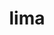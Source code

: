 ---
title: "lima"
layout: cache
categories: [package, develop-2024-11-10]
meta: {"versions": ["0.23.2"], "compilers": ["apple-clang@=15.0.0"], "oss": ["ventura"], "platforms": ["darwin"], "targets": ["aarch64"], "stacks": ["developer-tools-darwin", "root"], "num_specs": 1, "num_specs_by_stack": {"root": 1, "developer-tools-darwin": 1}}
spec_details: [{"hash": "2xt4use6hm5vjyylgud25hjtinstj7a2", "compiler": "apple-clang@=15.0.0", "versions": ["0.23.2"], "os": "ventura", "platform": "darwin", "target": "aarch64", "variants": ["build_system=generic"], "stacks": ["root", "developer-tools-darwin"], "size": "-", "tarball": "https://binaries.spack.io/develop-2024-11-10/build_cache/darwin-ventura-aarch64/apple-clang-15.0.0/lima-0.23.2/darwin-ventura-aarch64-apple-clang-15.0.0-lima-0.23.2-2xt4use6hm5vjyylgud25hjtinstj7a2.spack"}]
---
